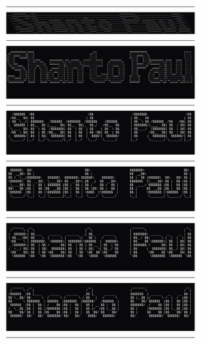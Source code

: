 <hr />
<img src="./ascii-art-text.png">
<hr />
<img src="./ascii-art-text02.png">
<hr />
<img src="./ascii-art-text03.png">
<hr />
<img src="./ascii-art-text04.png">
<hr />
<img src="./ascii-art-text05.png">
<hr />
<img src="./ascii-art-text06.png">
<hr />